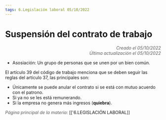 ```yaml
---
tags: 6.Legislación laboral 05/10/2022
---
```


# Suspensión del contrato de trabajo
<div style="text-align: right; opacity: 0.7; font-style: italic;">Creado el 05/10/2022</div>
<div style="text-align: right; opacity: 0.7; font-style: italic;">Última actualización el 05/10/2022</div>

- Asosiación: Un grupo de personas que se unen por un bien común.

El artículo 39 del código de trabajo menciona que se deben seguir las reglas del artículo 37, las principales son:

- Únicamente se puede anular el contrato si se está con mutuo acuerdo con el patrono.
- Si ya no se les está remunerando.
- Si la empresa no genera más ingresos (**quiebra**).

<span style="opacity: 0.7; font-style: italic;">Página principal de la materia:</span> [['6.LEGISLACIÓN LABORAL]]